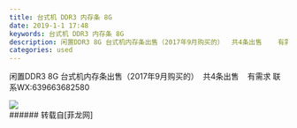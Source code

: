 ```yaml
---
title: 台式机 DDR3 内存条 8G
date: 2019-1-1 17:48
keywords: 台式机 DDR3 内存条 8G
description: 闲置DDR3 8G 台式机内存条出售（2017年9月购买的）  共4条出售    有需求 联系WX:639663682580
categories: used
---
```

<td class="t_f" id="postmessage_2600292">

闲置DDR3 8G 台式机内存条出售（2017年9月购买的）  共4条出售    有需求 联系WX:639663682580<br/>

<img aid="1042353" data-cf-modified-126ecae416036508bddc89bd-="" file="data/attachment/forum/201901/01/155407rvbe5pchzmc6a0bv.jpg.thumb.jpg" id="aimg_1042353" inpost="1" onclick="" onmouseover="" src="http://www.flw.ph/data/attachment/forum/201901/01/155407rvbe5pchzmc6a0bv.jpg" style="cursor:pointer" zoomfile="data/attachment/forum/201901/01/155407rvbe5pchzmc6a0bv.jpg"/>


<br/>
</td>
###### 转载自[菲龙网]